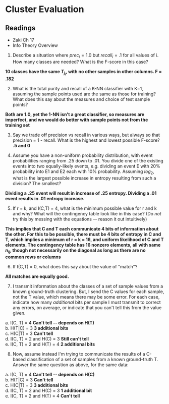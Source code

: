 # Cluster Evaluation

## Readings
 * Zaki Ch 17
 * Info Theory Overview
 
1. Describe a situation where $prec_i = 1.0$ but $recall_i = .1$ for all values of i.  How many classes are needed?  What is the F-score in this case?

**10 classes have the same $T_{j_i}$, with no other samples in other columns. F = .182**

2. What is the total purity and recall of a K-NN classifier with K=1, assuming the sample points used are the same as those for training?  What does this say about the measures and choice of test sample points?

**Both are 1.0, yet the 1-NN isn't a great classifier, so measures are imperfect, and we would do better with sample points not from the training set**

3. Say we trade off precision vs recall in various ways, but always so that precision = 1 - recall.  What is the highest and lowest possible F-score? **.5 and 0**

4. Assume you have a non-uniform probability distribution, with event probabilities ranging from .25 down to .01.  You divide one of the existing events into two equally-likely events, e.g. dividing an event E with 20% probability into E1 and E2 each with 10% probability.  Assuming $log_2$, what is the largest possible increase in entropy resulting from such a division?  The smallest?

**Dividing a .25 event will result in increase of .25 entropy.  Dividing a .01 event results in .01 entropy increase.**

5. If r = k, and I(C,T) = 4, what is the minimum possible value for r and k and why?  What will the contingency table look like in this case? (Do *not* try this by messing with the equations -- reason it out intuitively)

**This implies that C and T each communicate 4 bits of information about the other.  For this to be possible, there must be 4 bits of entropy in C and T, which implies a minimum of r = k = 16, and uniform likelihood of C and T elements.  The contingency table has 16 nonzero elements, all with same $n_{ij}$, though not necessarily on the diagonal as long as there are no common rows or columns**

6. If I(C,T) = 0, what does this say about the value of "match"?

**All matches are equally good.**

7. I transmit information about the classes of a set of sample values from a known ground-truth clustering.  But, I send the C values for each sample, not the T value, which means there may be some error.  For each case, indicate how many *additional* bits per sample I must transmit to correct any errors, on average, or indicate that you can't tell this from the value given.

a. I(C, T) = 4  **Can't tell -- depends on H(T)**\
b. H(T|C) = 3  **3 additional bits**\
c. H(C|T) = 3  **Can't tell**\
d. I(C, T) = 2 and H(C) = 3 **Still can't tell**\
e. I(C, T) = 2 and H(T) = 4 **2 additional bits**

8. Now, assume instead I'm trying to communicate the results of a C-based classification of a set of samples from a known ground-truth T.  Answer the same question as above, for the same data:

a. I(C, T) = 4  **Can't tell -- depends on H(C)**\
b. H(T|C) = 3  **Can't tell**\
c. H(C|T) = 3  **3 additional bits**\
d. I(C, T) = 2 and H(C) = 3 **1 additional bit**\
e. I(C, T) = 2 and H(T) = 4 **Can't tell**

